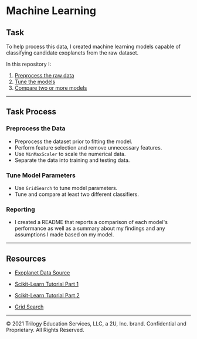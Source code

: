 # Machine Learning 

## Task

To help process this data, I created machine learning models capable of classifying candidate exoplanets from the raw dataset.

In this repository I:

1. [Preprocess the raw data](#Preprocessing)
2. [Tune the models](#Tune-Model-Parameters)
3. [Compare two or more models](#Evaluate-Model-Performance)

- - -

## Task Process

### Preprocess the Data

* Preprocess the dataset prior to fitting the model.
* Perform feature selection and remove unnecessary features.
* Use `MinMaxScaler` to scale the numerical data.
* Separate the data into training and testing data.

### Tune Model Parameters

* Use `GridSearch` to tune model parameters.
* Tune and compare at least two different classifiers.

### Reporting

* I created a README that reports a comparison of each model's performance as well as a summary about my findings and any assumptions I made based on my model.

- - -

## Resources

* [Exoplanet Data Source](https://www.kaggle.com/nasa/kepler-exoplanet-search-results)

* [Scikit-Learn Tutorial Part 1](https://www.youtube.com/watch?v=4PXAztQtoTg)

* [Scikit-Learn Tutorial Part 2](https://www.youtube.com/watch?v=gK43gtGh49o&t=5858s)

* [Grid Search](https://scikit-learn.org/stable/modules/grid_search.html)

- - -

© 2021 Trilogy Education Services, LLC, a 2U, Inc. brand. Confidential and Proprietary. All Rights Reserved.
